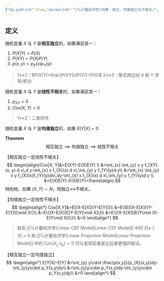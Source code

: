 ```yaml
---
{"dg-publish":true,"permalink":"/🔍计量经济学/间奏：独立、均值独立与不相关/","created":"2025-08-20T11:56:59.000+08:00","updated":"2025-08-20T11:56:59.000+08:00"}
---
```


## 定义

随机变量 $X$ 与 $Y$ 是**相互独立**的，如果满足其一：

1. $P(X|Y)=P(X)$
2. $P(XY)=P(X)P(Y)$
3. $p(x,y)=p_X(x)p_Y(y)$

> 1↔2：$P(X|Y)=\frac{P(XY)}{P(Y)}=P(X)$
> 2↔3：等式两边对 $X$ 和 $Y$ 求导/积分

随机变量 $X$ 与 $Y$ 是**线性不相关**的，如果满足其一：
1. $\rho_{X Y}=0$
2. $Cov(X,Y)=0$
> 1↔2：二者同号

随机变量 $X$ 与 $Y$ 是**均值独立**的，如果 $E[Y|X]=0$

**Theorem** 
$$
\text{相互独立}\implies \text{均值独立}\implies \text{线性不相关}
$$

【相互独立一定线性不相关】
$$
\begin{align}Cov[X, Y]&=E(XY)-E(X)E(Y) \\
&=\int_{x} \int_{y} x y f_{XY}(x, y) d x\,d y-\int_{x} x f_{X}(x) d x\,\int_{y} y f_{Y}(y)d y\\
&=\int_{x} \int_{y} x y f_{X}(x)f_{Y}(y)dx\,dy-\int_{x} x f_{X}(x) d x\,\int_{y} y f_{Y}(y)d y \\
&=E(X)E(Y)-E(X)E(Y)=0\end{align}
$$
特别地，如果 $(X,Y)\sim N$，则独立↔不相关。

【均值独立一定线性不相关】
$$
\begin{align*}
Cov[X,Y]&=E[(X-E[X])(Y-E[Y])]\\
&=E\{E[(X-E[X])(Y-E[Y])]\mid X\}\\
&=E\{(X-E[X])E[Y-E[Y]\mid X]\}\\
&=E\{(X-E[X])[E(Y\mid X)-E(Y\mid X)]\}\\
&=0
\end{align*}
$$
> 联系 [[🔍计量经济学/Linear CEF Model\|Linear CEF Model]] 中的 $E[e\mid X]=0$ 和 [[🔍计量经济学/Linear Projection Model\|Linear Projection Model]] 中的 $Cov(X_j,e_p)=0$ 可以发现前者是比后者更强的假设。

【相互独立一定均值独立】
$$
\begin{align*}
E[Y|X]-E[Y]
&=\int_{y} y\cdot \frac{p(x,y)}{p_{X}(x,y)}dy-\int_{y}y\cdot p_Y(x,y)dy\\
&=\int_{y}y\cdot p_Y(x,y)dy-\int_{y}y\cdot p_Y(x,y)dy\\
&=0
\end{align*}
$$

